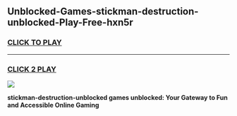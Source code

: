 
## Unblocked-Games-stickman-destruction-unblocked-Play-Free-hxn5r
<h3>
<a href="https://premium76.site?title=stickman-destruction-unblocked&ref=20M">CLICK TO PLAY</a></h3>
<hr>

<h3>
<a href="https://premium76.site?title=stickman-destruction-unblocked&ref=20M">CLICK 2 PLAY</a>
  
</h3>

<a href="https://premium76.site?title=stickman-destruction-unblocked&ref=19M"><img src="https://clearcache.store/games.png"></a>


**stickman-destruction-unblocked games unblocked: Your Gateway to Fun and Accessible Online Gaming**
